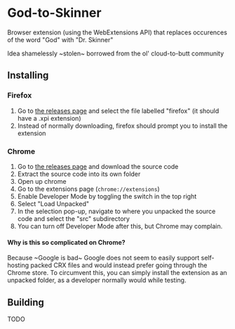 # God-to-Skinner

Browser extension (using the WebExtensions API) that replaces occurences of the word "God" with "Dr. Skinner"

Idea shamelessly ~stolen~ borrowed from the ol' cloud-to-butt community

## Installing

### Firefox
 1. Go to [the releases page](https://github.com/trajing/god-to-skinner/releases) and select the file labelled "firefox"
    (it should have a .xpi extension)
 2. Instead of normally downloading, firefox should prompt you to install the extension

### Chrome
 1. Go to [the releases page](https://github.com/trajing/god-to-skinner/releases) and download the source code
 2. Extract the source code into its own folder
 3. Open up chrome
 4. Go to the extensions page (`chrome://extensions`)
 5. Enable Developer Mode by toggling the switch in the top right
 6. Select "Load Unpacked"
 7. In the selection pop-up, navigate to where you unpacked the source code and select the "src" subdirectory
 8. You can turn off Developer Mode after this, but Chrome may complain.

#### Why is this so complicated on Chrome?
Because ~Google is bad~ Google does not seem to easily support self-hosting packed CRX files and would instead prefer
going through the Chrome store. To circumvent this, you can simply install the extension as an unpacked folder, as a
developer normally would while testing.

## Building
TODO
